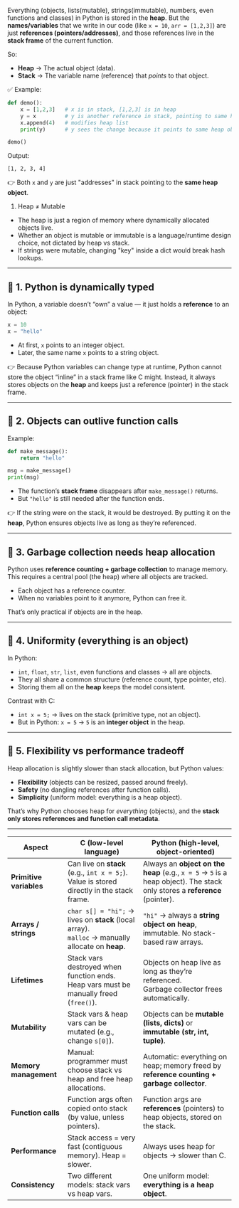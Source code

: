 Everything (objects, lists(mutable), strings(immutable), numbers, even functions and classes) in Python is stored in the **heap**.
But the **names/variables** that we write in our code (like `x = 10`, `arr = [1,2,3]`) are just **references (pointers/addresses)**, and those references live in the **stack frame** of the current function.

So:

- **Heap** → The actual object (data).
- **Stack** → The variable name (reference) that _points_ to that object.

✅ Example:

```python
def demo():
    x = [1,2,3]   # x is in stack, [1,2,3] is in heap
    y = x         # y is another reference in stack, pointing to same heap list
    x.append(4)   # modifies heap list
    print(y)      # y sees the change because it points to same heap object

demo()
```

Output:

```
[1, 2, 3, 4]
```

👉 Both `x` and `y` are just "addresses" in stack pointing to the **same heap object**.

1. Heap ≠ Mutable

- The heap is just a region of memory where dynamically allocated objects live.
- Whether an object is mutable or immutable is a language/runtime design choice, not dictated by heap vs stack.
- If strings were mutable, changing "key" inside a dict would break hash lookups.

---

## 🔹 1. Python is dynamically typed

In Python, a variable doesn’t “own” a value — it just holds a **reference** to an object:

```python
x = 10
x = "hello"
```

- At first, `x` points to an integer object.
- Later, the same name `x` points to a string object.

👉 Because Python variables can change type at runtime, Python cannot store the object “inline” in a stack frame like C might.
Instead, it always stores objects on the **heap** and keeps just a reference (pointer) in the stack frame.

---

## 🔹 2. Objects can outlive function calls

Example:

```python
def make_message():
    return "hello"

msg = make_message()
print(msg)
```

- The function’s **stack frame** disappears after `make_message()` returns.
- But `"hello"` is still needed after the function ends.

👉 If the string were on the stack, it would be destroyed.
By putting it on the **heap**, Python ensures objects live as long as they’re referenced.

---

## 🔹 3. Garbage collection needs heap allocation

Python uses **reference counting + garbage collection** to manage memory.
This requires a central pool (the heap) where all objects are tracked.

- Each object has a reference counter.
- When no variables point to it anymore, Python can free it.

That’s only practical if objects are in the heap.

---

## 🔹 4. Uniformity (everything is an object)

In Python:

- `int`, `float`, `str`, `list`, even functions and classes → all are objects.
- They all share a common structure (reference count, type pointer, etc).
- Storing them all on the **heap** keeps the model consistent.

Contrast with C:

- `int x = 5;` → lives on the stack (primitive type, not an object).
- But in Python: `x = 5` → `5` is an **integer object** in the heap.

---

## 🔹 5. Flexibility vs performance tradeoff

Heap allocation is slightly slower than stack allocation, but Python values:

- **Flexibility** (objects can be resized, passed around freely).
- **Safety** (no dangling references after function calls).
- **Simplicity** (uniform model: everything is a heap object).

That’s why Python chooses heap for _everything_ (objects), and the **stack only stores references and function call metadata**.

---

| Aspect                  | **C (low-level language)**                                                                          | **Python (high-level, object-oriented)**                                                                                  |
| ----------------------- | --------------------------------------------------------------------------------------------------- | ------------------------------------------------------------------------------------------------------------------------- |
| **Primitive variables** | Can live on **stack** (e.g., `int x = 5;`). Value is stored directly in the stack frame.            | Always an **object on the heap** (e.g., `x = 5` → `5` is a heap object). The stack only stores a **reference** (pointer). |
| **Arrays / strings**    | `char s[] = "hi";` → lives on **stack** (local array).<br>`malloc` → manually allocate on **heap**. | `"hi"` → always a **string object on heap**, immutable. No stack-based raw arrays.                                        |
| **Lifetimes**           | Stack vars destroyed when function ends.<br>Heap vars must be manually freed (`free()`).            | Objects on heap live as long as they’re referenced.<br>Garbage collector frees automatically.                             |
| **Mutability**          | Stack vars & heap vars can be mutated (e.g., change `s[0]`).                                        | Objects can be **mutable (lists, dicts)** or **immutable (str, int, tuple)**.                                             |
| **Memory management**   | Manual: programmer must choose stack vs heap and free heap allocations.                             | Automatic: everything on heap; memory freed by **reference counting + garbage collector**.                                |
| **Function calls**      | Function args often copied onto stack (by value, unless pointers).                                  | Function args are **references** (pointers) to heap objects, stored on the stack.                                         |
| **Performance**         | Stack access = very fast (contiguous memory). Heap = slower.                                        | Always uses heap for objects → slower than C.                                                                             |
| **Consistency**         | Two different models: stack vars vs heap vars.                                                      | One uniform model: **everything is a heap object**.                                                                       |
